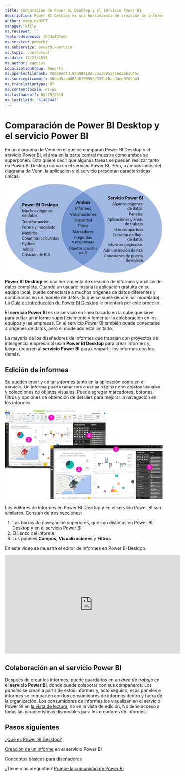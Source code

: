 ```yaml
---
title: Comparación de Power BI Desktop y el servicio Power BI
description: Power BI Desktop es una herramienta de creación de informes y análisis de datos completa. El servicio Power BI es un servicio en línea basado en la nube que sirve para editar un informe superficialmente y fomentar la colaboración en los equipos y las empresas.
author: maggiesMSFT
manager: kfile
ms.reviewer: ''
featuredvideoid: IkJda4O7oGs
ms.service: powerbi
ms.subservice: powerbi-service
ms.topic: conceptual
ms.date: 12/21/2018
ms.author: maggies
LocalizationGroup: Reports
ms.openlocfilehash: 8d690e8fd19ab988192c2aa36053416d2bb3d45c
ms.sourcegitcommit: 60dad5aa0d85db790553e537bf8ac34ee3289ba3
ms.translationtype: MT
ms.contentlocale: es-ES
ms.lasthandoff: 05/29/2019
ms.locfileid: "61403447"
---
```

# <a name="comparing-power-bi-desktop-and-the-power-bi-service"></a>Comparación de Power BI Desktop y el servicio Power BI

En un diagrama de Venn en el que se comparan Power BI Desktop y el servicio Power BI, el área en la parte central muestra cómo ambos se superponen. Esto quiere decir que algunas tareas se pueden realizar tanto en Power BI Desktop como en el servicio Power BI. Pero, a ambos lados del diagrama de Venn, la aplicación y el servicio presentan características únicas.  

![Diagrama de Venn de Power BI Desktop y servicio Power BI](media/service-service-vs-desktop/power-bi-venn-desktop-service.png)

**Power BI Desktop** es una herramienta de creación de informes y análisis de datos completa. Cuando un usuario instala la aplicación gratuita en su equipo local, puede conectarse a muchos orígenes de datos diferentes y combinarlos en un modelo de datos (lo que se suele denominar modelado). La [Guía de introducción de Power BI Desktop](desktop-getting-started.md) le orientará por este proceso.

El **servicio Power BI** es un servicio en línea basado en la nube que sirve para editar un informe superficialmente y fomentar la colaboración en los equipos y las empresas. En el servicio Power BI también puede conectarse a orígenes de datos, pero el modelado está limitado. 

La mayoría de los diseñadores de informes que trabajan con proyectos de inteligencia empresarial usan **Power BI Desktop** para crear informes y, luego, recurren al **servicio Power BI** para compartir los informes con los demás.

## <a name="report-editing"></a>Edición de informes

Se pueden crear y editar *informes* tanto en la aplicación como en el servicio. Un informe puede tener una o varias páginas con objetos visuales y colecciones de objetos visuales. Puede agregar marcadores, botones, filtros y opciones de obtención de detalles para mejorar la navegación en los informes.

![Editar un informe en Power BI Desktop o en el servicio Power BI](media/service-service-vs-desktop/power-bi-editing-desktop-service.png)

Los editores de informes en Power BI Desktop y en el servicio Power BI son similares. Constan de tres secciones:  

1. Las barras de navegación superiores, que son distintas en Power BI Desktop y en el servicio Power BI    
2. El lienzo del informe     
3. Los paneles **Campos**, **Visualizaciones** y **Filtros**

En este vídeo se muestra el editor de informes en Power BI Desktop. 

<iframe width="560" height="315" src="https://www.youtube.com/embed/IkJda4O7oGs" frameborder="0" allowfullscreen></iframe>

## <a name="collaborating-in-the-power-bi-service"></a>Colaboración en el servicio Power BI

Después de crear los informes, puede guardarlos en un *área de trabajo* en el **servicio Power BI**, donde puede colaborar con sus compañeros. Los *paneles* se crean a partir de estos informes y, acto seguido, esos paneles e informes se comparten con los consumidores de informes dentro y fuera de la organización. Los consumidores de informes los visualizan en el servicio Power BI en [la vista de lectura](consumer/end-user-reading-view.md), no en la vista de edición, No tiene acceso a todas las características disponibles para los creadores de informes. 

## <a name="next-steps"></a>Pasos siguientes

[¿Qué es Power BI Desktop?](desktop-what-is-desktop.md)

[Creación de un informe](service-report-create-new.md) en el servicio Power BI

[Conceptos básicos para diseñadores](service-basic-concepts.md)

¿Tiene más preguntas? [Pruebe la comunidad de Power BI](http://community.powerbi.com/)

